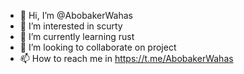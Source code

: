 - 👋 Hi, I’m @AbobakerWahas
- 👀 I’m interested in scurty
- 🌱 I’m currently learning rust
- 💞️ I’m looking to collaborate on project
- 📫 How to reach me in https://t.me/AbobakerWahas

<!---
AbobakerWahas1/AbobakerWahas1 is a ✨ special ✨ repository because its `README.md` (this file) appears on your GitHub profile.
You can click the Preview link to take a look at your changes.
--->
